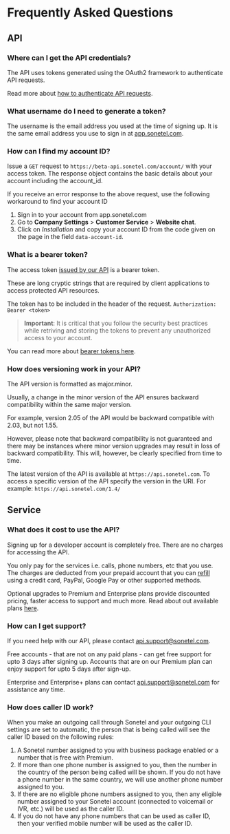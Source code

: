 # Frequently Asked Questions

## API

### Where can I get the API credentials?
The API uses tokens generated using the OAuth2 framework to authenticate API requests.

Read more about [how to authenticate API requests](3-Authentication.md).

### What username do I need to generate a token?

The username is the email address you used at the time of signing up. It is the same email address you use to sign in at [app.sonetel.com](https://app.sonetel.com).

### How can I find my account ID?

Issue a `GET` request to `https://beta-api.sonetel.com/account/` with your access token. The response object contains the basic details about your account including the account_id.

If you receive an error response to the above request, use the following workaround to find your account ID
1. Sign in to your account from app.sonetel.com
2. Go to **Company Settings** > **Customer Service** > **Website chat**.
3. Click on *Installation* and copy your account ID from the code given on the page in the field `data-account-id`.

### What is a bearer token?

The access token [issued by our API](../../reference/Authentication.yaml) is a bearer token.

These are long cryptic strings that are required by client applications to access protected API resources.

The token has to be included in the header of the request. `Authorization: Bearer <token>`

> **Important**: It is critical that you follow the security best practices while retriving and storing the tokens to prevent any unauthorized access to your account.

You can read more about [bearer tokens here](https://www.oauth.com/oauth2-servers/differences-between-oauth-1-2/bearer-tokens/).

### How does versioning work in your API?

The API version is formatted as major.minor.

Usually, a change in the minor version of the API ensures backward compatibility within the same major version.

For example, version 2.05 of the API would be backward compatible with 2.03, but not 1.55.

However, please note that backward compatibility is not guaranteed and there may be instances where minor version upgrades may result in loss of backward  compatibility. This will, however, be clearly specified from time to time.

The latest version of the API is available at ```https://api.sonetel.com```. To
access a specific version of the API specify the version in the URI. For example: ```https://api.sonetel.com/1.4/```


## Service

### What does it cost to use the API?

Signing up for a developer account is completely free. There are no charges for accessing the API.

You only pay for the services i.e. calls, phone numbers, etc that you use. The charges are deducted from your prepaid account that you can [refill](https://app.sonetel.com/account-settings/prepaid-account) using a credit card, PayPal, Google Pay or other supported methods.

Optional upgrades to Premium and Enterprise plans provide discounted pricing, faster access to support and much more. Read about out available plans [here](https://developer.sonetel.com/plans).

### How can I get support?

If you need help with our API, please contact [api.support@sonetel.com](mailto:api.support@sonetel.com).

Free accounts - that are not on any paid plans - can get free support for upto 3 days after signing up. Accounts that are on our Premium plan can enjoy support for upto 5 days after sign-up.

Enterprise and Enterprise+ plans can contact api.support@sonetel.com for assistance any time.

### How does caller ID work?

When you make an outgoing call through Sonetel and your outgoing CLI settings are set to automatic, the person that is being called will see the caller ID based on the following rules:

1. A Sonetel number assigned to you with business package enabled or a number that is free with Premium.
2. If more than one phone number is assigned to you, then the number in the country of the person being called will be shown. If you do not have a phone number in the same country, we will use another phone number assigned to you.
3. If there are no eligible phone numbers assigned to you, then any eligible number assigned to your Sonetel account (connected to voicemail or IVR, etc.) will be used as the caller ID.
4. If you do not have any phone numbers that can be used as caller ID, then your verified mobile number will be used as the caller ID.